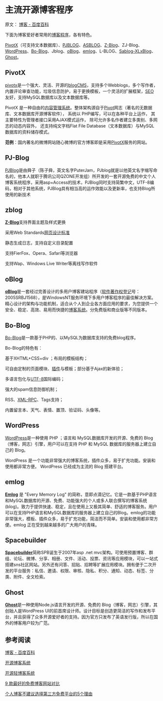 # 主流开源博客程序 

原文： [博客 - 百度百科](https://baike.baidu.com/item/博客/124)



下面为博客爱好者常用的[博客程序](https://baike.baidu.com/item/%E5%8D%9A%E5%AE%A2%E7%A8%8B%E5%BA%8F)，各有特色。

[PivotX](https://baike.baidu.com/item/PivotX)（可支持文本数据库）、[PJBLOG](https://baike.baidu.com/item/PJBLOG)、[ASBLOG](https://baike.baidu.com/item/ASBLOG)、[Z-Blog](https://baike.baidu.com/item/Z-Blog)、ZJ-Blog、[WordPress](https://baike.baidu.com/item/WordPress)、[Bo-Blog](https://baike.baidu.com/item/Bo-Blog)、Jblog、[oBlog](https://baike.baidu.com/item/oBlog)、[emlog](https://baike.baidu.com/item/emlog)、L-BLOG、[Sablog-X](https://baike.baidu.com/item/Sablog-X)[LxBlog](https://baike.baidu.com/item/LxBlog)、[Ghost](https://baike.baidu.com/item/Ghost/17013737)。



## PivotX

[pivotx](https://baike.baidu.com/item/pivotx)是一个强大、灵活、开源的[blog](https://baike.baidu.com/item/blog)[CMS](https://baike.baidu.com/item/CMS)，支持多个Webblogs，多个写作者，内置评论审查功能，垃圾信息防护，易于更换模板，一个灵活的扩展框架，[SEO](https://baike.baidu.com/item/SEO)友好，支持MySQL数据库以及文本数据库等。

PivotX 是一种自由的[内容管理系统](https://baike.baidu.com/item/%E5%86%85%E5%AE%B9%E7%AE%A1%E7%90%86%E7%B3%BB%E7%BB%9F)。整体架构源自于[Pivot](https://baike.baidu.com/item/Pivot)网志（著名的无数据库、文本数据库开源博客软件）， 系统以 PHP编写，可以在各种平台上运作， 其主要特性为管理者接口采用AJAX模式运作， 除可允许多名作者建立多类别、多网志的动态内容外， 还支持纯文字档Flat File Database（文本数据库）与MySQL数据库的资料储存模式。

**范例**：国内著名的微博网站随心微博的官方博客即是采用[PivotX](https://baike.baidu.com/item/PivotX)服务的网站。



## PJ-Blog

[PJBlog](https://baike.baidu.com/item/PJBLOG)是由舜子（陈子舜，英文名字PuterJam，PJblog就是以他英文名字缩写命名的，他本人就职于腾讯公司QZONE开发组）所开发的一套开源免费的中文个人博客系统程序，采用asp+Access的技术，PJBlog同时支持简繁中文，UTF-8编码，相对于其他系统，PJBlog具有相当高的运作效能以及更新率，也支持Blog所使用的新技术



## zblog

[**Z-Blog**](https://baike.baidu.com/item/Z-Blog)支持界面主题及样式更换

采用Web Standards[网页设计标准](https://baike.baidu.com/item/%E7%BD%91%E9%A1%B5%E8%AE%BE%E8%AE%A1%E6%A0%87%E5%87%86)

静态生成日志，支持自定义目录配置

支持FierFox、Opera、Safari等浏览器

支持Wap、Windows Live Writer等离线写作软件



## oBlog

[**oBlog**](https://baike.baidu.com/item/oBlog)是一套经过完善设计的多用户博客建站程序（[软件著作权登记](https://baike.baidu.com/item/%E8%BD%AF%E4%BB%B6%E8%91%97%E4%BD%9C%E6%9D%83%E7%99%BB%E8%AE%B0)号：2005SRBJ1568），是WindowsNT服务环境下多用户博客程序的最佳解决方案。精心设计的架构与功能机制，适合从个人到企业各方面应用的要求，为您提供一个安全、稳定、高效、易用而快捷的[博客系统](https://baike.baidu.com/item/%E5%8D%9A%E5%AE%A2%E7%B3%BB%E7%BB%9F)。分免费版和商业版等不同版本。



## Bo-Blog

[Bo-Blog](https://baike.baidu.com/item/Bo-Blog)是一款基于PHP的、以MySQL为数据库支持的免费blog程序。

Bo-Blog的特色有：

基于XHTML+CSS+div ；布局的模板结构；

可自由定制的页面模块、[插件](https://baike.baidu.com/item/%E6%8F%92%E4%BB%B6)与模板；部分基于Ajax的新体验；

多语言包化与[UTF-8](https://baike.baidu.com/item/UTF-8)国际编码；

强大的spam信息防御机制；

RSS、[XML-RPC](https://baike.baidu.com/item/XML-RPC)、Tags支持；

内置留言本、天气、表情、置顶、验证码、头像等。



## WordPress

[WordPress](https://baike.baidu.com/item/WordPress)是一种使用 PHP ；语言和 MySQL数据库开发的开源、免费的 Blog（博客，网志）引擎，用户可以在支持 PHP 和 MySQL 数据库的服务器上建立自己的 Blog。

WordPress 是一个功能非常强大的博客系统，插件众多，易于扩充功能。安装和使用都非常方便。 WordPress 已经成为主流的 Blog 搭建平台。



## emlog

[**Emlog**](https://baike.baidu.com/item/Emlog) 是 "Every Memory Log" 的简称，意即点滴记忆。它是一款基于PHP语言和MySQL数据库的开源、免费、功能强大的个人或多人联合撰写的博客系统(blog)。致力于提供快速、稳定，且在使用上又极其简单、舒适的博客服务。用户可以在支持PHP语言和MySQL数据库的服务器上建立自己的Blog。emlog的功能非常强大，模板、插件众多，易于扩充功能，简洁而不简单。安装和使用都非常方便。emlog 正在受到越来越多的广大用户的青睐。



## Spacebuilder

[**Spacebuilder**](https://baike.baidu.com/item/Spacebuilder)简称SPB诞生于2007年asp .net mvc架构。可使用预置博客、群组、论坛、微博、分享、相册、文件、活动、投票、资讯等应用模块，可以一站式搭建sns社区网站。另外还有问答、招贴、招聘等扩展应用模块。拥有便于二次开发的平台服务：私信、邀请、权限、审核、隐私、积分、通知、动态、标签、分类、附件、全文检索。



## Ghost

[**Ghost**](https://baike.baidu.com/item/Ghost/17013737)是一种使用Node.js语言开发的开源、免费的 Blog（博客，网志）引擎，其创始人是WordPress UI的前首席设计师。设计目标是创造更简洁的写作和发布平台，并且获得了众多开源爱好者的支持。因为官方只发布了英语发行版，所以在国外的博客用户较为广范。

 

## 参考阅读

[博客 - 百度百科](https://baike.baidu.com/item/博客/124)

[开源博客系统](https://www.oschina.net/project/tag/65/blog)

[开源轻博客系统](https://www.oschina.net/project/tag/330/qing-blog)

[9 款最好的免费博客网站对比](https://baijiahao.baidu.com/s?id=1575508788815900&wfr=spider&for=pc)

[个人博客不建议选择第三方免费平台的5个理由](http://www.chinaz.com/web/2016/0824/570887.shtml)